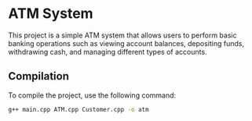 # ATM System

This project is a simple ATM system that allows users to perform basic banking operations such as viewing account balances, depositing funds, withdrawing cash, and managing different types of accounts.

## Compilation

To compile the project, use the following command:

```sh
g++ main.cpp ATM.cpp Customer.cpp -o atm
